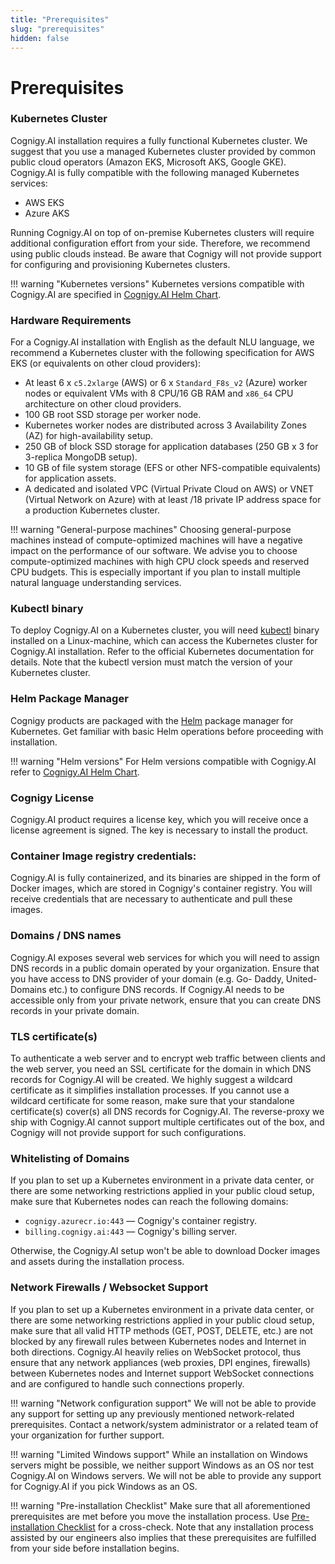 ```yaml
---
title: "Prerequisites"
slug: "prerequisites"
hidden: false
---
```

# Prerequisites

### Kubernetes Cluster
Cognigy.AI installation requires a fully functional Kubernetes cluster.
We suggest that you use a managed Kubernetes cluster provided by common public cloud operators
(Amazon EKS, Microsoft AKS, Google GKE).
Cognigy.AI is fully compatible with the following managed Kubernetes services:

- AWS EKS
- Azure AKS

Running Cognigy.AI on top of on-premise Kubernetes clusters will require additional configuration effort from your side. Therefore, we recommend using public clouds instead. Be aware that Cognigy will not provide support for configuring and provisioning Kubernetes clusters.

!!! warning "Kubernetes versions"
    Kubernetes versions compatible with Cognigy.AI are specified in [Cognigy.AI Helm Chart](https://github.com/Cognigy/cognigy-ai-helm-chart).

### Hardware Requirements
For a Cognigy.AI installation with English as the default NLU language, we recommend a Kubernetes cluster with the following specification for AWS EKS (or equivalents on other cloud providers):

- At least 6 x `c5.2xlarge` (AWS) or 6 x `Standard_F8s_v2` (Azure) worker nodes or equivalent VMs with 8 CPU/16 GB RAM and `x86_64` CPU architecture on other cloud providers.
- 100 GB root SSD storage per worker node.
- Kubernetes worker nodes are distributed across 3 Availability Zones (AZ) for high-availability setup.
- 250 GB of block SSD storage for application databases (250 GB x 3 for 3-replica MongoDB setup).
- 10 GB of file system storage (EFS or other NFS-compatible equivalents) for application assets.
- A dedicated and isolated VPC (Virtual Private Cloud on AWS) or VNET (Virtual Network on Azure) with at least /18 private IP address space for a production Kubernetes cluster.


!!! warning "General-purpose machines"
    Choosing general-purpose machines instead of compute-optimized machines will have a negative impact on the performance of our software. We advise you to choose compute-optimized machines with high CPU clock speeds and reserved CPU budgets. This is especially important if you plan to install multiple natural language understanding services.


### Kubectl binary 
To deploy Cognigy.AI on a Kubernetes cluster, you will need [kubectl](https://kubernetes.io/docs/reference/kubectl/) binary installed on a Linux-machine, which can access the Kubernetes cluster for Cognigy.AI installation. Refer to the official Kubernetes documentation for details. Note that the kubectl version must match the version of your Kubernetes cluster.

### Helm Package Manager
Cognigy products are packaged with the [Helm](https://helm.sh/) package manager for Kubernetes. Get familiar with basic Helm operations before proceeding with installation.


!!! warning "Helm versions"
    For Helm versions compatible with Cognigy.AI refer to [Cognigy.AI Helm Chart](https://github.com/Cognigy/cognigy-ai-helm-chart).

### Cognigy License
Cognigy.AI product requires a license key, which you will receive once a license agreement is signed. The key is necessary to install the product.

### Container Image registry credentials:
Cognigy.AI is fully containerized, and its binaries are shipped in the form of Docker images,
which are stored in Cognigy's container registry.
You will receive credentials that are necessary to authenticate and pull these images.

### Domains / DNS names
Cognigy.AI exposes several web services for which you will need to assign DNS records in a public domain operated by your organization. Ensure that you have access to DNS provider of your domain (e.g. Go- Daddy, United-Domains etc.) to configure DNS records. If Cognigy.AI needs to be accessible only from your private network, ensure that you can create DNS records in your private domain.

### TLS certificate(s)
To authenticate a web server and to encrypt web traffic between clients and the web server, you need an SSL certificate for the domain in which DNS records for Cognigy.AI will be created. We highly suggest a wildcard certificate as it simplifies installation processes. If you cannot use a wildcard certificate for some reason, make sure that your standalone certificate(s) cover(s) all DNS records for Cognigy.AI. The reverse-proxy we ship with Cognigy.AI cannot support multiple certificates out of the box, and Cognigy will not provide support for such configurations.

### Whitelisting of Domains
If you plan to set up a Kubernetes environment in a private data center, or there are some networking restrictions applied in your public cloud setup, make sure that Kubernetes nodes can reach the following domains:

- `cognigy.azurecr.io:443` — Cognigy's container registry.
- `billing.cognigy.ai:443` — Cognigy's billing server.

Otherwise, the Cognigy.AI setup won't be able to download Docker images and assets during the installation process.

### Network Firewalls / Websocket Support
If you plan to set up a Kubernetes environment in a private data center, or there are some networking restrictions applied in your public cloud setup, make sure that all valid HTTP methods (GET, POST, DELETE, etc.) are not blocked by any firewall rules between Kubernetes nodes and Internet in both directions. Cognigy.AI heavily relies on WebSocket protocol, thus ensure that any network appliances (web proxies, DPI engines, firewalls) between Kubernetes nodes and Internet support WebSocket connections and are configured to handle such connections properly.

!!! warning  "Network configuration support"
    We will not be able to provide any support for setting up any previously mentioned network-related prerequisites. Contact a network/system administrator or a related team of your organization for further support.

!!! warning "Limited Windows support"
    While an installation on Windows servers might be possible, we neither support Windows as an OS nor test Cognigy.AI on Windows servers. We will not be able to provide any support for Cognigy.AI if you pick Windows as an OS.

!!! warning "Pre-installation Checklist"
    Make sure that all aforementioned prerequisites are met before you move the installation process. Use [Pre-installation Checklist](pre-installation-checklist.md) for a cross-check. Note that any installation process assisted by our engineers also implies that these prerequisites are fulfilled from your side before installation begins.